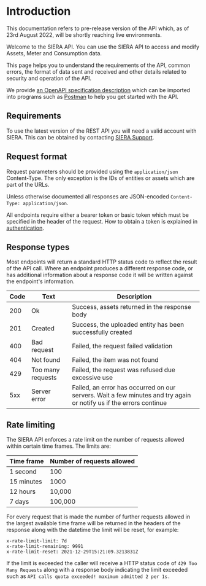 # Introduction 

<aside class="notice">
This documentation refers to pre-release version of the API which, as of 23rd August 2022, will be shortly reaching live environments.
</aside>

Welcome to the SIERA API. You can use the SIERA API to access and modify Assets, Meter and Consumption data. 

This page helps you to understand the requirements of the API, common errors, the format of data sent and received and other details related to security and operation of the API.

We provide [an OpenAPI specification description](https://api.sieraglobal.com/swagger/v1/swagger.json) which can be imported into programs such as [Postman](https://www.postman.com/) to help you get started with the API.

## Requirements

To use the latest version of the REST API you will need a valid account with SIERA. This can be obtained by contacting [SIERA Support](mailto:support@sieraglobal.com).

## Request format

Request parameters should be provided using the `application/json` Content-Type. The only exception is the IDs of entities or assets which are part of the URLs.

Unless otherwise documented all responses are JSON-encoded `Content-Type: application/json`.

All endpoints require either a bearer token or basic token which must be specified in the header of the request. How to obtain a token is explained in [authentication](#authentication).

## Response types

Most endpoints will return a standard HTTP status code to reflect the result of the API call. Where an endpoint produces a different response code, or has additional information about a response code it will be written against the endpoint's information.

| Code | Text              | Description                                                                                                        |
| ---- | ----------------- | ------------------------------------------------------------------------------------------------------------------ |
| 200  | Ok                | Success, assets returned in the response body                                                                      |
| 201  | Created           | Success, the uploaded entity has been successfully created                                                         |
| 400  | Bad request       | Failed, the request failed validation                                                                              |
| 404  | Not found         | Failed, the item was not found                                                                                     |
| 429  | Too many requests | Failed, the request was refused due excessive use                                                                  |
| 5xx  | Server error      | Failed, an error has occurred on our servers. Wait a few minutes and try again or notify us if the errors continue |

## Rate limiting

The SIERA API enforces a rate limit on the number of requests allowed within certain time frames. The limits are:

| Time frame | Number of requests allowed |
| ---------- | -------------------------- |
| 1 second   | 100                        |
| 15 minutes | 1000                       |
| 12 hours   | 10,000                     |
| 7 days     | 100,000                    |

For every request that is made the number of further requests allowed in the largest available time frame will be returned in the headers of the response along with the datetime the limit will be reset, for example:

`x-rate-limit-limit: 7d`  
`x-rate-limit-remaining: 9991`  
`x-rate-limit-reset: 2021-12-29T15:21:09.3213831Z`  

If the limit is exceeded the caller will receive a HTTP status code of `429 Too Many Requests` along with a response body indicating the limit exceeded such as `API calls quota exceeded! maximum admitted 2 per 1s.`